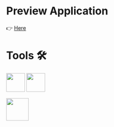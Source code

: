 # Preview Application

👉 [Here](Link)

# Tools 🛠️

<img src="https://upload.wikimedia.org/wikipedia/commons/thumb/a/a7/React-icon.svg/2300px-React-icon.svg.png" width="50"> <img src="https://upload.wikimedia.org/wikipedia/commons/thumb/4/4c/Typescript_logo_2020.svg/512px-Typescript_logo_2020.svg.png?20221110153201" width="50">

[<img src="https://user-images.githubusercontent.com/2182637/53611918-54c1ff80-3c24-11e9-9917-66ac3cef513d.png" width="60">](https://www.npmjs.com/package/react-beautiful-dnd)
